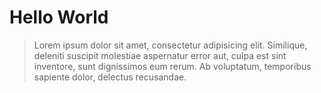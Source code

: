 # Hello World

> Lorem ipsum dolor sit amet, consectetur adipisicing elit. Similique, deleniti suscipit molestiae aspernatur error aut, culpa est sint inventore, sunt dignissimos eum rerum. Ab voluptatum, temporibus sapiente dolor, delectus recusandae.